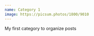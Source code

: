 ```yaml
---
name: Category 1
image: https://picsum.photos/1800/9010
---
```

My first category to organize posts
